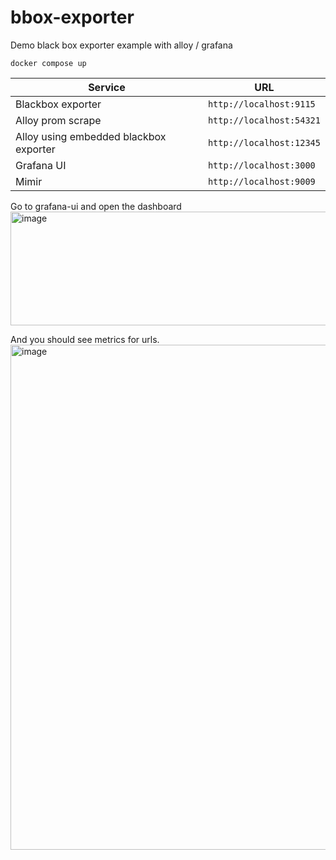 # bbox-exporter
Demo black box exporter example with alloy / grafana

`docker compose up`

| Service                                | URL                       |
|----------------------------------------|---------------------------|
| Blackbox exporter                      | `http://localhost:9115`   |
| Alloy prom scrape                      | `http://localhost:54321`  |
| Alloy using embedded blackbox exporter | `http://localhost:12345`  |
| Grafana UI                             | `http://localhost:3000`   |
| Mimir                                  | `http://localhost:9009`   |


Go to grafana-ui and open the dashboard
<img width="507" height="182" alt="image" src="https://github.com/user-attachments/assets/d5f5da01-689c-4b64-9319-acd5685cae4a" />

And you should see metrics for urls.
<img width="1890" height="808" alt="image" src="https://github.com/user-attachments/assets/44726c6a-7f72-45be-8181-4a655f5876d2" />
